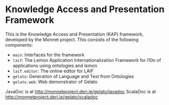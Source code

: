 Knowledge Access and Presentation Framework
===========================================

This is the Knowledge Access and Presentation (KAP) framework, developed by the Monnet project. This consists
of the following components:

 * `main`: Interfaces for the framework
 * `laif`: The Lemon Application Internationalization Framework for l10n of applications using ontologies and _lemon_
 * `laif.editor`: The online editor for LAIF
 * `gelato`: Generation of Language and Text from Ontologies
 * `gelato.web`: Web demonstrator of Gelato

JavaDoc is at http://monnetproject.deri.ie/gelato/javadoc
ScalaDoc is at http://monnetproject.deri.ie/gelato/scaladoc
